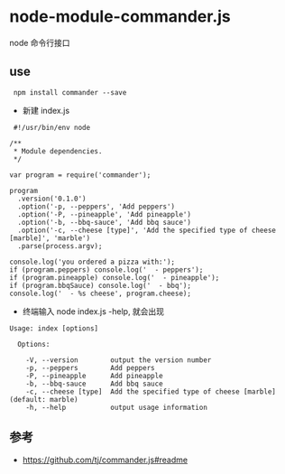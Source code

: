 # node-module-commander.js

node 命令行接口

## use

```
 npm install commander --save
```
- 新建 index.js
```
 #!/usr/bin/env node

/**
 * Module dependencies.
 */

var program = require('commander');

program
  .version('0.1.0')
  .option('-p, --peppers', 'Add peppers')
  .option('-P, --pineapple', 'Add pineapple')
  .option('-b, --bbq-sauce', 'Add bbq sauce')
  .option('-c, --cheese [type]', 'Add the specified type of cheese [marble]', 'marble')
  .parse(process.argv);

console.log('you ordered a pizza with:');
if (program.peppers) console.log('  - peppers');
if (program.pineapple) console.log('  - pineapple');
if (program.bbqSauce) console.log('  - bbq');
console.log('  - %s cheese', program.cheese);
```

- 终端输入 node index.js -help, 就会出现
```
Usage: index [options]

  Options:

    -V, --version        output the version number
    -p, --peppers        Add peppers
    -P, --pineapple      Add pineapple
    -b, --bbq-sauce      Add bbq sauce
    -c, --cheese [type]  Add the specified type of cheese [marble] (default: marble)
    -h, --help           output usage information
```



## 参考
- https://github.com/tj/commander.js#readme
